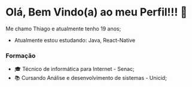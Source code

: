 # Olá, Bem Vindo(a) ao meu Perfil!!! 👋

<!--
**thiagoribeiro2003/thiagoribeiro2003** is a ✨ _special_ ✨ repository because its `README.md` (this file) appears on your GitHub profile.

Here are some ideas to get you started:

- 🔭 I’m currently working on ...
- 🌱 I’m currently learning ...
- 👯 I’m looking to collaborate on ...
- 🤔 I’m looking for help with ...
- 💬 Ask me about ...
- 📫 How to reach me: ...
- 😄 Pronouns: ...
- ⚡ Fun fact: ...
-->

Me chamo Thiago e atualmente tenho 19 anos;

-  Atualmente estou estudando: Java, React-Native
 
 ### Formação
- 🎓 Técnico de informática para Internet - Senac;
- 📚 Cursando Análise e desenvolvimento de sistemas - Unicid; 




